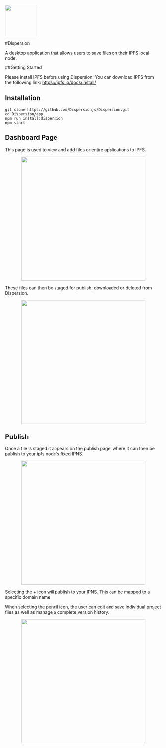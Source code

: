 <img src="https://ipfs.io/ipfs/QmdjC7zjKi7pYoo3YatWL6pNvJqDxAZJhXBBeXzXhzhEwp" width="100"/>


#Dispersion

A desktop application that allows users to save files on their IPFS local node. 

##Getting Started

Please install IPFS before using Dispersion. You can download IPFS from the following link: https://ipfs.io/docs/install/


Installation
------------




```
git clone https://github.com/Dispersionjs/Dispersion.git
cd Dispersion/app
npm run install:dispersion
npm start
```


## Dashboard Page

This page is used to view and add files or entire applications to IPFS.
<p align="center">
  <img src="https://ipfs.io/ipfs/QmQ4j8mLAToanvJygoQYFuL5orU7zw8ecMRYKxjcdME6sJ" width="400"/>
</p>

These files can then be staged for publish, downloaded or deleted from Dispersion.
<p align="center">
  <img src="https://ipfs.io/ipfs/QmWjsFCNnFaZDPCSApKtZR5PVMtmvapbVLmyCXgRGNaCts" width="400"/>
</p>

## Publish 

Once a file is staged it appears on the publish page, where it can then be publish to your ipfs node's fixed IPNS.
<p align="center">
  <img src="https://ipfs.io/ipfs/QmXYuv7d3cAYZpRQTB86jTSoEKKyHpjJYr9hRYJxDwVM7j" width="400"/>
</p>

Selecting the  + icon will publish to your IPNS. This can be mapped to a specific domain name.

When selecting the pencil icon, the user can edit and save individual project files as well as manage a complete version history.

<p align="center">
  <img src="https://ipfs.io/ipfs/QmcMT2yRntrwNaYhKvMVBSZ653xD9uFhNqQTq7MmAad88M" width="400"/>
</p>
